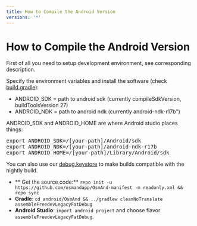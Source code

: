 ```yaml
---
title: How to Compile the Android Version
versions: '*'
---
```

# How to Compile the Android Version

First of all you need to setup development environment, see corresponding description.

Specify the environment variables and install the software (check [build.gradle](https://github.com/osmandapp/Osmand/blob/master/OsmAnd/build.gradle#L32)):
* ANDROID_SDK = path to android sdk (currently compileSdkVersion, buildToolsVersion 27)
* ANDROID_NDK = path to android ndk (currently android-ndk-r17b")

ANDROID_SDK and ANDROID_HOME are where Android studio places things:  
<pre>
export ANDROID_SDK=/[your-path]/Android/sdk  
export ANDROID_NDK=/[your-path]/android-ndk-r17b  
export ANDROID_HOME=/[your-path]/Library/Android/sdk
</pre>

You can also use our [debug.keystore](https://github.com/osmandapp/Osmand/tree/master/keystores) to make builds compatible with the nightly build.
* ** Get the source code:** `repo init -u https://github.com/osmandapp/OsmAnd-manifest -m readonly.xml && repo sync`
* **Gradle**: `cd android/OsmAnd && ../gradlew cleanNoTranslate assembleFreedevLegacyFatDebug`
* **Android Studio**: `import android project` and choose flavor `assembleFreedevLegacyFatDebug`.
